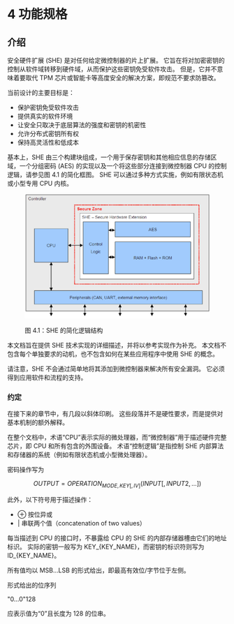 # 4 功能规格

## 介绍

安全硬件扩展 (SHE) 是对任何给定微控制器的片上扩展。 它旨在将对加密密钥的控制从软件域转移到硬件域，从而保护这些密钥免受软件攻击。 但是，它并不意味着要取代 TPM 芯片或智能卡等高度安全的解决方案，即规范不要求防篡改。

当前设计的主要目标是：

* 保护密钥免受软件攻击
* 提供真实的软件环境
* 让安全只取决于底层算法的强度和密钥的机密性
* 允许分布式密钥所有权
* 保持高灵活性和低成本

基本上，SHE 由三个构建块组成，一个用于保存密钥和其他相应信息的存储区域，一个分组密码 (AES) 的实现以及一个将这些部分连接到微控制器 CPU 的控制逻辑，请参见图 4.1 的简化框图。 SHE 可以通过多种方式实施，例如有限状态机或小型专用 CPU 内核。

<figure><img src=".gitbook/assets/图片.png" alt=""><figcaption><p>图 4.1：SHE 的简化逻辑结构</p></figcaption></figure>

本文档旨在提供 SHE 技术实现的详细描述，并将以参考实现作为补充。 本文档不包含每个单独要求的动机，也不包含如何在某些应用程序中使用 SHE 的概念。

请注意，SHE 不会通过简单地将其添加到微控制器来解决所有安全漏洞。 它必须得到应用软件和流程的支持。

### 约定

在接下来的章节中，有几段以斜体印刷。 这些段落并不是硬性要求，而是提供对基本机制的额外解释。

在整个文档中，术语“CPU”表示实际的微处理器，而“微控制器”用于描述硬件完整芯片，即 CPU 和所有包含的外围设备。 术语“控制逻辑”是指控制 SHE 内部算法和存储器的系统（例如有限状态机或小型微处理器）。

密码操作写为

$$
OUTPUT = OPERATION_{MODE,KEY[,IV]} (INPUT [, INPUT2, ...])
$$

此外，以下符号用于描述操作：

* ⊕ 按位异或
* \| 串联两个值（concatenation of two values）

每当描述到 CPU 的接口时，不暴露给 CPU 的 SHE 的内部存储器槽由它们的地址标识。 实际的密钥一般写为 KEY\_{KEY\_NAME}，而密钥的标识符则写为 ID\_{KEY\_NAME}。

所有值均以 MSB...LSB 的形式给出，即最高有效位/字节位于左侧。

形式给出的位序列

"0...0"128

应表示值为“0”且长度为 128 的位串。
